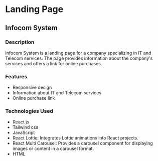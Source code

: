 # Landing Page

## Infocom System

### Description
Infocom System is a landing page for a company specializing in IT and Telecom services. The page provides information about the company's services and offers a link for online purchases.

### Features
- Responsive design
- Information about IT and Telecom services
- Online purchase link

### Technologies Used
- React js
- Tailwind css
- JavaScript
- React Lottie: Integrates Lottie animations into React projects.
- React Multi Carousel: Provides a carousel component for displaying images or content in a carousel format.
- HTML

